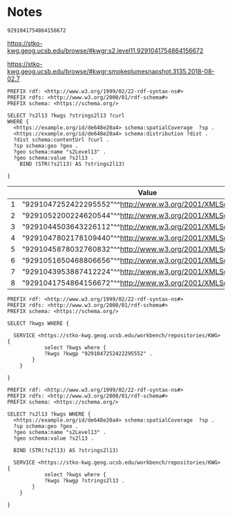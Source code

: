# Notes

```text
9291041754864156672
```

https://stko-kwg.geog.ucsb.edu/browse/#kwgr:s2.level11.9291041754864156672

https://stko-kwg.geog.ucsb.edu/browse/#kwgr:smokeplumesnapshot.3135.2018-08-02.7


```sparql
PREFIX rdf: <http://www.w3.org/1999/02/22-rdf-syntax-ns#>
PREFIX rdfs: <http://www.w3.org/2000/01/rdf-schema#>
PREFIX schema: <https://schema.org/>

SELECT ?s2l13 ?kwgs ?strings2l13 ?curl
WHERE {
  <https://example.org/id/de648e20a4> schema:spatialCoverage  ?sp .
  <https://example.org/id/de648e20a4> schema:distribution ?dist .
  ?dist schema:contentUrl ?curl .
  ?sp schema:geo ?geo .
  ?geo schema:name "s2Level13" .
  ?geo schema:value ?s2l13 .  
    BIND (STR(?s2l13) AS ?strings2l13)

}    
```

|   | Value                                    |
|---|------------------------------------------|
| 1 | "9291047252422295552"^^<http://www.w3.org/2001/XMLSchema#integer> |
| 2 | "9291052200224620544"^^<http://www.w3.org/2001/XMLSchema#integer> |
| 3 | "9291044503643226112"^^<http://www.w3.org/2001/XMLSchema#integer> |
| 4 | "9291047802178109440"^^<http://www.w3.org/2001/XMLSchema#integer> |
| 5 | "9291045878032760832"^^<http://www.w3.org/2001/XMLSchema#integer> |
| 6 | "9291051650468806656"^^<http://www.w3.org/2001/XMLSchema#integer> |
| 7 | "9291043953887412224"^^<http://www.w3.org/2001/XMLSchema#integer> |
| 8 | "9291041754864156672"^^<http://www.w3.org/2001/XMLSchema#integer> |



```sparql
PREFIX rdf: <http://www.w3.org/1999/02/22-rdf-syntax-ns#>
PREFIX rdfs: <http://www.w3.org/2000/01/rdf-schema#>
PREFIX schema: <https://schema.org/>

SELECT ?kwgs WHERE {

  SERVICE <https://stko-kwg.geog.ucsb.edu/workbench/repositories/KWG> {
            select ?kwgs where {
	        ?kwgs ?kwgp "9291047252422295552" .
        }  
	}
  
}  
```

```sparql
PREFIX rdf: <http://www.w3.org/1999/02/22-rdf-syntax-ns#>
PREFIX rdfs: <http://www.w3.org/2000/01/rdf-schema#>
PREFIX schema: <https://schema.org/>

SELECT ?s2l13 ?kwgs WHERE {
  <https://example.org/id/de648e20a4> schema:spatialCoverage  ?sp .
  ?sp schema:geo ?geo .
  ?geo schema:name "s2Level13" .
  ?geo schema:value ?s2l13 .
  
  BIND (STR(?s2l13) AS ?strings2l13)
  
  SERVICE <https://stko-kwg.geog.ucsb.edu/workbench/repositories/KWG> {
            select ?kwgs where {
	        ?kwgs ?kwgp ?strings2l13 .
        }  
	}
  
}    
```